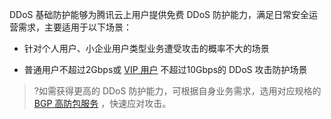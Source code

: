 DDoS 基础防护能够为腾讯云上用户提供免费 DDoS 防护能力，满足日常安全运营需求，主要适用于以下场景：

- 针对个人用户、小企业用户类型业务遭受攻击的概率不大的场景

- 普通用户不超过2Gbps或 [VIP 用户](https://cloud.tencent.com/service/vip) 不超过10Gbps的 DDoS 攻击防护场景

> ?如需获得更高的 DDoS 防护能力，可根据自身业务需求，选用对应规格的 [BGP 高防包服务](https://cloud.tencent.com/document/product/1021/31469) ，快速应对攻击。

